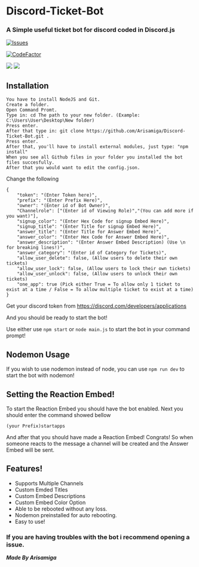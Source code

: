 # Discord-Ticket-Bot

### A Simple useful ticket bot for discord coded in Discord.js

 <a href="https://github.com/Arisamiga/Discord-Ticket-Bot//issues">
   <img alt="Issues" src="https://img.shields.io/github/issues/Arisamiga/Discord-Ticket-Bot?color=0088ff" />
  </a>
  
[![CodeFactor](https://www.codefactor.io/repository/github/arisamiga/discord-ticket-bot/badge?s=ce8618765d3ec8b05264bac256588a4411f7712b)](https://www.codefactor.io/repository/github/arisamiga/discord-ticket-bot)

<img src= "https://i.imgur.com/XQi0yrC.jpg"> <img src="https://i.imgur.com/XBZZTA3.jpg">

## Installation

```
You have to install NodeJS and Git.
Create a folder.
Open Command Promt.
Type in: cd The path to your new folder. (Example: C:\Users\User\Desktop\New folder)
Press enter.
After that type in: git clone https://github.com/Arisamiga/Discord-Ticket-Bot.git .
Press enter.
After that, you'll have to install external modules, just type: "npm install"
When you see all Github files in your folder you installed the bot files succesfully.
After that you would want to edit the config.json.
```

Change the following

```
{
    "token": "(Enter Token here)",
    "prefix": "(Enter Prefix Here)",
    "owner": "(Enter id of Bot Owner)",
    "Channelrole": ["(Enter id of Viewing Role)","(You can add more if you want)"],
    "signup_color": "(Enter Hex Code for signup Embed Here)",
    "signup_title": "(Enter Title for signup Embed Here)",
    "answer_title": "(Enter Title for Answer Embed Here)",
    "answer_color": "(Enter Hex Code for Answer Embed Here)",
    "answer_description": "(Enter Answer Embed Description) (Use \n for breaking lines!)",
    "answer_category": "(Enter id of Category for Tickets)",
    "allow_user_delete": false, (Allow users to delete their own tickets)
    "allow_user_lock": false, (Allow users to lock their own tickets)
    "allow_user_unlock": false, (Allow users to unlock their own tickets)
    "one_app": true (Pick either True = To allow only 1 ticket to exist at a time / False = To allow multiple ticket to exist at a time)
}

```

Get your discord token from https://discord.com/developers/applications

And you should be ready to start the bot!

Use either use `npm start` or `node main.js` to start the bot in your command prompt!

## Nodemon Usage

If you wish to use nodemon instead of node, you can use `npm run dev` to start the bot with nodemon!

## Setting the Reaction Embed!

To start the Reaction Embed you should have the bot enabled.
Next you should enter the command showed bellow

```
(your Prefix)startapps
```

And after that you should have made a Reaction Embed! Congrats!
So when someone reacts to the message a channel will be created and the Answer Embed will be sent.

## Features!

<ul>
<li>
Supports Multiple Channels
</li>
<li>
Custom Emded Titles
</li>
<li>
Custom Embed Descriptions
</li>
<li>
Custom Embed Color Option
</li>
<li>
Able to be rebooted without any loss.
</li>
<li>
Nodemon preinstalled for auto rebooting.
</li>
<li>
Easy to use!
</li>
</ul>

### If you are having troubles with the bot i recommend opening a issue.

**_Made By Arisamiga_**
